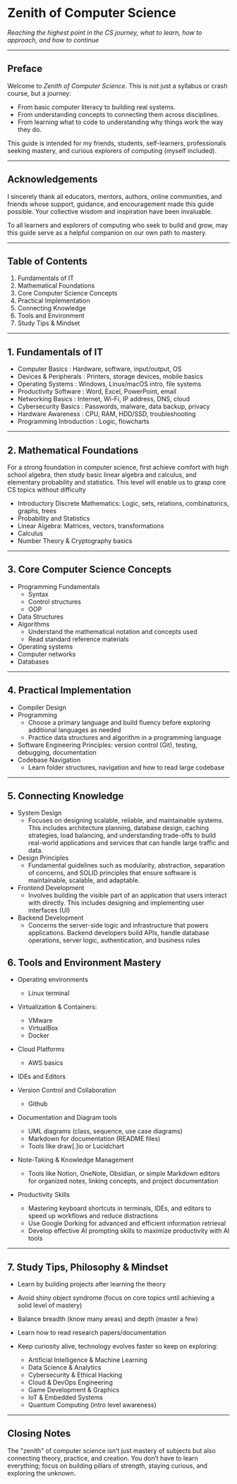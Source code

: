 # Zenith of Computer Science

_Reaching the highest point in the CS journey, what to learn, how to approach, and how to continue_

---

## Preface

Welcome to _Zenith of Computer Science_. This is not just a syllabus or crash course, but a journey:

- From basic computer literacy to building real systems.
- From understanding concepts to connecting them across disciplines.
- From learning what to code to understanding why things work the way they do.

This guide is intended for my friends, students, self-learners, professionals seeking mastery, and curious explorers of computing (myself included).

---

## Acknowledgements

I sincerely thank all educators, mentors, authors, online communities, and friends whose support, guidance, and encouragement made this guide possible. Your collective wisdom and inspiration have been invaluable.

To all learners and explorers of computing who seek to build and grow, may this guide serve as a helpful companion on our own path to mastery.

---

## Table of Contents

1. Fundamentals of IT
2. Mathematical Foundations
3. Core Computer Science Concepts
4. Practical Implementation
5. Connecting Knowledge
6. Tools and Environment
7. Study Tips & Mindset

---

## 1. Fundamentals of IT

- Computer Basics : Hardware, software, input/output, OS
- Devices & Peripherals : Printers, storage devices, mobile basics
- Operating Systems : Windows, Linux/macOS intro, file systems
- Productivity Software : Word, Excel, PowerPoint, email
- Networking Basics : Internet, Wi-Fi, IP address, DNS, cloud
- Cybersecurity Basics : Passwords, malware, data backup, privacy
- Hardware Awareness : CPU, RAM, HDD/SSD, troubleshooting
- Programming Introduction : Logic, flowcharts

---

## 2. Mathematical Foundations

For a strong foundation in computer science, first achieve comfort with high school algebra, then study basic linear algebra and calculus, and elementary probability and statistics. This level will enable us to grasp core CS topics without difficulty

- Introductory Discrete Mathematics: Logic, sets, relations, combinatorics, graphs, trees
- Probability and Statistics
- Linear Algebra: Matrices, vectors, transformations
- Calculus
- Number Theory & Cryptography basics

---

## 3. Core Computer Science Concepts

- Programming Fundamentals
  - Syntax
  - Control structures
  - OOP
- Data Structures
- Algorithms
  - Understand the mathematical notation and concepts used
  - Read standard reference materials
- Operating systems
- Computer networks
- Databases

---

## 4. Practical Implementation

- Compiler Design
- Programming
  - Choose a primary language and build fluency before exploring additional languages as needed
  - Practice data structures and algorithm in a programming language
- Software Engineering Principles: version control (Git), testing, debugging, documentation
- Codebase Navigation
  - Learn folder structures, navigation and how to read large codebase

---

## 5. Connecting Knowledge

- System Design
  - Focuses on designing scalable, reliable, and maintainable systems. This includes architecture planning, database design, caching strategies, load balancing, and understanding trade-offs to build real-world applications and services that can handle large traffic and data.
- Design Principles
  - Fundamental guidelines such as modularity, abstraction, separation of concerns, and SOLID principles that ensure software is maintainable, scalable, and adaptable.
- Frontend Development
  - Involves building the visible part of an application that users interact with directly. This includes designing and implementing user interfaces (UI)
- Backend Development
  - Concerns the server-side logic and infrastructure that powers applications. Backend developers build APIs, handle database operations, server logic, authentication, and business rules

## 6. Tools and Environment Mastery

- Operating environments
  - Linux terminal
- Virtualization & Containers:
  - VMware
  - VirtualBox
  - Docker
- Cloud Platforms
  - AWS basics
- IDEs and Editors
- Version Control and Collaboration
  - Github
- Documentation and Diagram tools

  - UML diagrams (class, sequence, use case diagrams)
  - Markdown for documentation (README files)
  - Tools like draw[.]io or Lucidchart

- Note-Taking & Knowledge Management

  - Tools like Notion, OneNote, Obsidian, or simple Markdown editors for organized notes, linking concepts, and project documentation

- Productivity Skills

  - Mastering keyboard shortcuts in terminals, IDEs, and editors to speed up workflows and reduce distractions
  - Use Google Dorking for advanced and efficient information retrieval
  - Develop effective AI prompting skills to maximize productivity with AI tools

---

## 7. Study Tips, Philosophy & Mindset

- Learn by building projects after learning the theory
- Avoid shiny object syndrome (focus on core topics until achieving a solid level of mastery)
- Balance breadth (know many areas) and depth (master a few)
- Learn how to read research papers/documentation
- Keep curiosity alive, technology evolves faster so keep on exploring:

  - Artificial Intelligence & Machine Learning
  - Data Science & Analytics
  - Cybersecurity & Ethical Hacking
  - Cloud & DevOps Engineering
  - Game Development & Graphics
  - IoT & Embedded Systems
  - Quantum Computing (intro level awareness)

---

## Closing Notes

The "zenith" of computer science isn’t just mastery of subjects but also connecting theory, practice, and creation. You don’t have to learn everything; focus on building pillars of strength, staying curious, and exploring the unknown.
